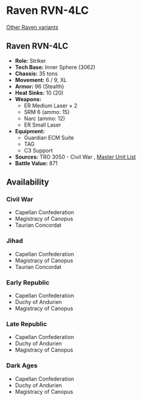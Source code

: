 # Raven RVN-4LC 

[Other Raven variants](../raven.md) 

## Raven RVN-4LC 

- **Role:** Striker 
- **Tech Base:** Inner Sphere (3062) 
- **Chassis:** 35 tons 
- **Movement:** 6 / 9, XL 
- **Armor:** 96 (Stealth) 
- **Heat Sinks:** 10 (20) 
- **Weapons:** 
  - ER Medium Laser × 2 
  - SRM 6 (ammo: 15) 
  - Narc (ammo: 12) 
  - ER Small Laser 
- **Equipment:** 
  - Guardian ECM Suite 
  - TAG 
  - C3 Support 
- **Sources:** TRO 3050 - Civil War , [Master Unit List](http://masterunitlist.info/Unit/Details/2667/raven-rvn-4lc) 
- **Battle Value:** 871 

## Availability 

### Civil War 

- Capellan Confederation 
- Magistracy of Canopus 
- Taurian Concordat 

### Jihad 

- Capellan Confederation 
- Magistracy of Canopus 
- Taurian Concordat 

### Early Republic 

- Capellan Confederation 
- Duchy of Andurien 
- Magistracy of Canopus 

### Late Republic 

- Capellan Confederation 
- Duchy of Andurien 
- Magistracy of Canopus 

### Dark Ages 

- Capellan Confederation 
- Duchy of Andurien 
- Magistracy of Canopus 

